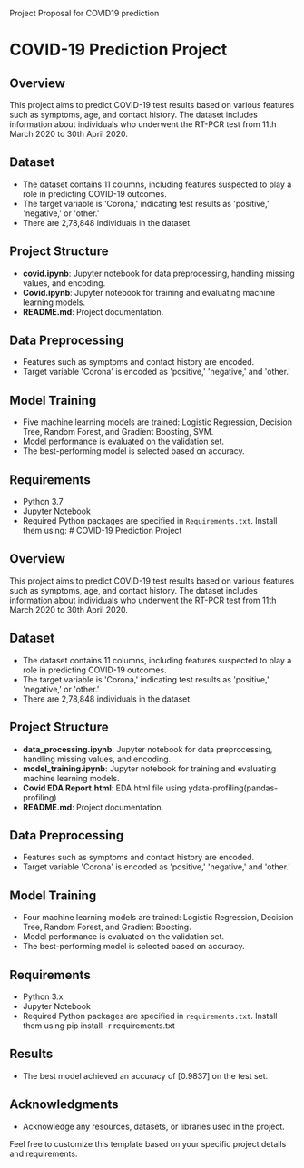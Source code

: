  Project Proposal for COVID19 prediction
# COVID-19 Prediction Project

## Overview
This project aims to predict COVID-19 test results based on various features such as symptoms, age, and contact history. The dataset includes information about individuals who underwent the RT-PCR test from 11th March 2020 to 30th April 2020.

## Dataset
- The dataset contains 11 columns, including features suspected to play a role in predicting COVID-19 outcomes.
- The target variable is 'Corona,' indicating test results as 'positive,' 'negative,' or 'other.'
- There are 2,78,848 individuals in the dataset.

## Project Structure
- **covid.ipynb**: Jupyter notebook for data preprocessing, handling missing values, and encoding.
- **Covid.ipynb**: Jupyter notebook for training and evaluating machine learning models.
- **README.md**: Project documentation.

## Data Preprocessing
- Features such as symptoms and contact history are encoded.
- Target variable 'Corona' is encoded as 'positive,' 'negative,' and 'other.'

## Model Training
- Five machine learning models are trained: Logistic Regression, Decision Tree, Random Forest, and Gradient Boosting, SVM.
- Model performance is evaluated on the validation set.
- The best-performing model is selected based on accuracy.

## Requirements
- Python 3.7
- Jupyter Notebook
- Required Python packages are specified in `Requirements.txt`. Install them using: # COVID-19 Prediction Project

## Overview
This project aims to predict COVID-19 test results based on various features such as symptoms, age, and contact history. The dataset includes information about individuals who underwent the RT-PCR test from 11th March 2020 to 30th April 2020.

## Dataset
- The dataset contains 11 columns, including features suspected to play a role in predicting COVID-19 outcomes.
- The target variable is 'Corona,' indicating test results as 'positive,' 'negative,' or 'other.'
- There are 2,78,848 individuals in the dataset.

## Project Structure
- **data_processing.ipynb**: Jupyter notebook for data preprocessing, handling missing values, and encoding.
- **model_training.ipynb**: Jupyter notebook for training and evaluating machine learning models.
- **Covid EDA Report.html**: EDA html file using ydata-profiling(pandas-profiling)
- **README.md**: Project documentation.

## Data Preprocessing
- Features such as symptoms and contact history are encoded.
- Target variable 'Corona' is encoded as 'positive,' 'negative,' and 'other.'

## Model Training
- Four machine learning models are trained: Logistic Regression, Decision Tree, Random Forest, and Gradient Boosting.
- Model performance is evaluated on the validation set.
- The best-performing model is selected based on accuracy.

## Requirements
- Python 3.x
- Jupyter Notebook
- Required Python packages are specified in `requirements.txt`. Install them using pip install -r requirements.txt


## Results
- The best model achieved an accuracy of [0.9837] on the test set.


## Acknowledgments
- Acknowledge any resources, datasets, or libraries used in the project.

Feel free to customize this template based on your specific project details and requirements.

